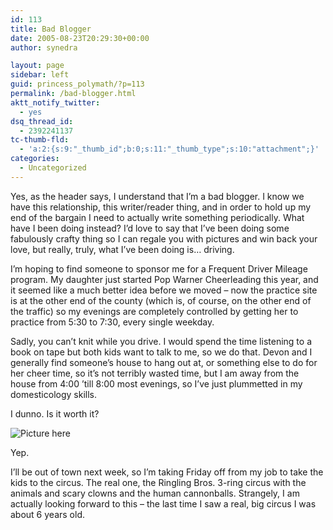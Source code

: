 ```yaml
---
id: 113
title: Bad Blogger
date: 2005-08-23T20:29:30+00:00
author: synedra

layout: page
sidebar: left
guid: princess_polymath/?p=113
permalink: /bad-blogger.html
aktt_notify_twitter:
  - yes
dsq_thread_id:
  - 2392241137
tc-thumb-fld:
  - 'a:2:{s:9:"_thumb_id";b:0;s:11:"_thumb_type";s:10:"attachment";}'
categories:
  - Uncategorized
---
```

Yes, as the header says, I understand that I&#8217;m a bad blogger. I know we have this relationship, this writer/reader thing, and in order to hold up my end of the bargain I need to actually write something periodically. What have I been doing instead? I&#8217;d love to say that I&#8217;ve been doing some fabulously crafty thing so I can regale you with pictures and win back your love, but really, truly, what I&#8217;ve been doing is&#8230; driving.
  
I&#8217;m hoping to find someone to sponsor me for a Frequent Driver Mileage program. My daughter just started Pop Warner Cheerleading this year, and it seemed like a much better idea before we moved &#8211; now the practice site is at the other end of the county (which is, of course, on the other end of the traffic) so my evenings are completely controlled by getting her to practice from 5:30 to 7:30, every single weekday.
  
Sadly, you can&#8217;t knit while you drive. I would spend the time listening to a book on tape but both kids want to talk to me, so we do that. Devon and I generally find someone&#8217;s house to hang out at, or something else to do for her cheer time, so it&#8217;s not terribly wasted time, but I am away from the house from 4:00 &#8217;till 8:00 most evenings, so I&#8217;ve just plummetted in my domesticology skills.
  
I dunno. Is it worth it?
  
![Picture here](http://www.perlgoddess.com/blog/images/v_cheer.JPG)
  
Yep.
  
I&#8217;ll be out of town next week, so I&#8217;m taking Friday off from my job to take the kids to the circus. The real one, the Ringling Bros. 3-ring circus with the animals and scary clowns and the human cannonballs. Strangely, I am actually looking forward to this &#8211; the last time I saw a real, big circus I was about 6 years old.